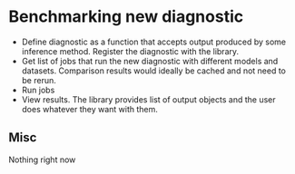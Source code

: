 # Benchmarking new diagnostic

- Define diagnostic as a function that accepts output produced by some inference method. Register the diagnostic with the library.
- Get list of jobs that run the new diagnostic with different models and datasets. Comparison results would ideally be cached and not need to be rerun.
- Run jobs
- View results. The library provides list of output objects and the user does whatever they want with them.

## Misc

Nothing right now
